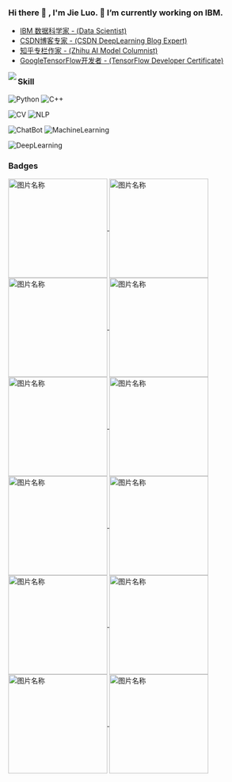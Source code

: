 ### Hi there 👋 , I'm Jie Luo. 🔭 I’m currently working on IBM.

<!--
**luojie1024/luojie1024** is a ✨ _special_ ✨ repository because its `README.md` (this file) appears on your GitHub profile.

Here are some ideas to get you started:

- 🔭 I’m currently working on ...
- 🌱 I’m currently learning NLP
- 👯 I’m looking to collaborate on ...
- 🤔 I’m looking for help with ...
- 💬 Ask me about ...
- 📫 How to reach me: ...
- 😄 Pronouns: ...
- ⚡ Fun fact: ...
-->


+ [IBM 数据科学家 - (Data Scientist)](https://www.youracclaim.com/users/jieluo/badges)
+ [CSDN博客专家 - (CSDN DeepLearning Blog Expert)](https://deeplearning.blog.csdn.net/)
+ [知乎专栏作家 - (Zhihu AI Model Columnist)](https://www.zhihu.com/column/ai-model)
+ [GoogleTensorFlow开发者 - (TensorFlow Developer Certificate)](https://www.credential.net/37bfe3c9-bd93-4ecc-9e91-b452542b5ff7)


<img align="left" src="https://github-readme-stats.vercel.app/api?username=luojie1024&include_all_commits=true&count_private-true&custom_title=Roger'%20GitHub%20Stats&line_height=30&show_icons=true&hide_border=true&bg_color=192133&title_color=efb752&icon_color=efb752&text_color=70bed9">


### Skill

![Python](https://img.shields.io/badge/-Python-192133?style=flat-square&logo=python&logoColor=white)
![C++](https://img.shields.io/badge/-C++-192133?style=flat-square&logo=figma&logoColor=white)

![CV](https://img.shields.io/badge/-CV-192133?style=flat-square&logo=mysql&logoColor=white)
![NLP](https://img.shields.io/badge/-NLP-192133?style=flat-square&logo=elasticsearch&logoColor=white)

![ChatBot](https://img.shields.io/badge/-ChatBot-192133?style=flat-square&logo=elasticsearch&logoColor=white)
![MachineLearning](https://img.shields.io/badge/-MachineLearning-192133?style=flat-square&logo=figma&logoColor=white)

![DeepLearning](https://img.shields.io/badge/-DeepLearning-192133?style=flat-square&logo=redis&logoColor=white)



### Badges
<a href="https://www.credential.net/37bfe3c9-bd93-4ecc-9e91-b452542b5ff7">
<img src="https://api.accredible.com/v1/frontend/credential_website_embed_image/badge/28951211" width = "200" height = "200" alt="图片名称" align=center />
</a>


<a href="https://www.youracclaim.com/badges/05bd8203-cf21-4614-b1fb-213d75c29f70">
<img src="https://images.youracclaim.com/size/680x680/images/16d5a420-770b-4699-97ec-46708e3680c5/Big_Data_Found_Level_1_-_CC_-_2019.png" width = "200" height = "200" alt="图片名称" align=center />
</a>



<a href="https://www.youracclaim.com/badges/c6287398-9d89-466a-9898-18d317f88773">
<img src="https://images.youracclaim.com/size/680x680/images/b0607951-b6f7-47d0-af16-7112971ab2ef/Cloud_Core_-_Developer_Skills_Network_-_v3.png" width = "200" height = "200" alt="图片名称" align=center />
</a>


<a href="https://www.youracclaim.com/badges/07db3d57-d957-4e40-bae5-cbe0b8fef18b">
<img src="https://images.youracclaim.com/size/680x680/images/9fd5ad20-ba42-4213-848b-2a99b2778a11/Spark_Level_1_ver_2_-_CC_-_2019.png" width = "200" height = "200" alt="图片名称" align=center />
</a>

<a href="https://www.youracclaim.com/badges/5c3bbcd5-48f7-49d9-b3ab-39933d05ceb1">
<img src="https://images.youracclaim.com/size/680x680/images/53caf8cc-b5e9-4424-b4a7-7b069fa13db4/Machine_Learning_with_Python.png" width = "200" height = "200" alt="图片名称" align=center />
</a>

<a href="https://www.youracclaim.com/badges/18098e10-3bbe-4852-9ca3-02e56a502f01">
<img src="https://images.youracclaim.com/size/680x680/images/b5243e36-b05f-426b-994a-87a535f1c217/Build_your_own_chatbot_-_CC_v3.png" width = "200" height = "200" alt="图片名称" align=center />
</a>


<a href="https://www.youracclaim.com/badges/5c3bbcd5-48f7-49d9-b3ab-39933d05ceb1">
<img src="https://images.youracclaim.com/size/680x680/images/53caf8cc-b5e9-4424-b4a7-7b069fa13db4/Machine_Learning_with_Python.png" width = "200" height = "200" alt="图片名称" align=center />
</a>


<a href="https://www.youracclaim.com/badges/6cd5e9bf-a69a-4242-868c-0d8eedda3f51">
<img src="https://images.youracclaim.com/size/680x680/images/dfd6eb51-4caa-4ffe-b107-85ece064370c/Data_Science_Methodologies.png" width = "200" height = "200" alt="图片名称" align=center />
</a>


<a href="https://www.youracclaim.com/badges/a1c709ba-aa38-47c5-a6b7-1011f8b6a02d">
<img src="https://images.youracclaim.com/size/680x680/images/b3fc56fe-3146-428d-b379-68a3490d259f/Containers___Kubernetes_Essentials.png" width = "200" height = "200" alt="图片名称" align=center />
</a>

<a href="https://www.youracclaim.com/badges/03f8d748-47d3-4d29-b554-2e64e8bc46b6">
<img src="https://images.youracclaim.com/size/680x680/images/f4f08b45-aa38-4242-8b05-dcdac6811504/Deep_Learning_Essentials.png" width = "200" height = "200" alt="图片名称" align=center />
</a>

<a href="https://www.youracclaim.com/badges/34b4c8d5-e797-40ac-a8a3-33a162b30275">
<img src="https://images.youracclaim.com/size/680x680/images/28d68d08-7a26-4868-be2e-7bf32eeab4f8/Deep_Learning_Using_TensorFlow.png" width = "200" height = "200" alt="图片名称" align=center />
</a>

<a href="https://www.youracclaim.com/badges/dbcd302f-5458-497f-aec8-113f8df8a456">
<img src="https://images.youracclaim.com/size/680x680/images/eb72ee73-7870-4453-af72-f656f473199b/DataOps_Methodology.png" width = "200" height = "200" alt="图片名称" align=center />
</a>

